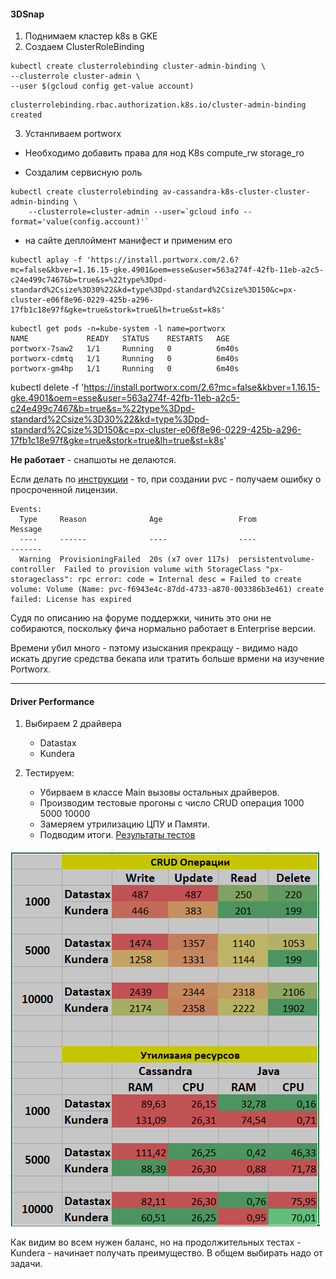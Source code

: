 #### 3DSnap

1. Поднимаем кластер k8s в GKE
2. Создаем ClusterRoleBinding
```
kubectl create clusterrolebinding cluster-admin-binding \
--clusterrole cluster-admin \
--user $(gcloud config get-value account) 
```
 
 ```
clusterrolebinding.rbac.authorization.k8s.io/cluster-admin-binding created
 ```

3. Устанливаем portworx

* Необходимо добавить права для нод K8s compute_rw storage_ro

* Создалим  сервисную роль
```
kubectl create clusterrolebinding av-cassandra-k8s-cluster-cluster-admin-binding \
    --clusterrole=cluster-admin --user=`gcloud info --format='value(config.account)'`
```

*  на сайте деплоймент манифест и применим его

```
kubectl aplay -f 'https://install.portworx.com/2.6?mc=false&kbver=1.16.15-gke.4901&oem=esse&user=563a274f-42fb-11eb-a2c5-c24e499c7467&b=true&s=%22type%3Dpd-standard%2Csize%3D30%22&kd=type%3Dpd-standard%2Csize%3D150&c=px-cluster-e06f8e96-0229-425b-a296-17fb1c18e97f&gke=true&stork=true&lh=true&st=k8s'
```

```
kubectl get pods -n=kube-system -l name=portworx                                   
NAME             READY   STATUS    RESTARTS   AGE
portworx-7saw2   1/1     Running   0          6m40s
portworx-cdmtq   1/1     Running   0          6m40s
portworx-gm4hp   1/1     Running   0          6m40s
```

kubectl delete -f 'https://install.portworx.com/2.6?mc=false&kbver=1.16.15-gke.4901&oem=esse&user=563a274f-42fb-11eb-a2c5-c24e499c7467&b=true&s=%22type%3Dpd-standard%2Csize%3D30%22&kd=type%3Dpd-standard%2Csize%3D150&c=px-cluster-e06f8e96-0229-425b-a296-17fb1c18e97f&gke=true&stork=true&lh=true&st=k8s'

**Не работает** -  снапшоты не делаются.

Если делать по [инструкции](https://portworx.com/run-ha-cassandra-google-kubernetes-engine-gke/)  - то, при создании pvc  - получаем ошибку о просроченной лицензии.

```
Events:
  Type     Reason              Age                 From                         Message
  ----     ------              ----                ----                         -------
  Warning  ProvisioningFailed  20s (x7 over 117s)  persistentvolume-controller  Failed to provision volume with StorageClass "px-storageclass": rpc error: code = Internal desc = Failed to create volume: Volume (Name: pvc-f6943e4c-87dd-4733-a870-003386b3e461) create failed: License has expired
```

Судя по описанию на форуме поддержки, чинить это они не собираются, поскольку фича нормально работает в Enterprise  версии.

Времени убил много - пэтому изыскания прекращу - видимо надо искать другие средства бекапа или тратить больше врмени на изучение Portworx.

---

#### Driver Performance

1. Выбираем 2 драйвера 
   * Datastax
   * Kundera
  
2. Тестируем:
   * Убирваем в классе Main вызовы остальных драйверов.
   * Производим тестовые прогоны с число CRUD операция 1000 5000 10000
   * Замеряем утрилизацию ЦПУ и Памяти.
   * Подводим итоги. [Результаты тестов](./files/Результаты%20тестов.xlsx)

![](jpa_rez.png)

Как видим во всем нужен баланс, но на продолжительных тестах - Kunderа  - начинает получать преимущество. В общем выбирать надо от задачи. 